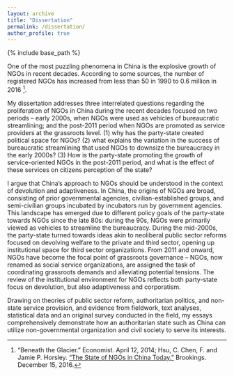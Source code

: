 ```yaml
---
layout: archive
title: "Dissertation"
permalink: /dissertation/
author_profile: true
---
```


{% include base_path %}

One of the most puzzling phenomena in China is the explosive growth of NGOs in recent decades. According to some sources, the number of registered NGOs has increased from less than 50 in 1990 to 0.6 million in 2016 [^1].

My dissertation addresses three interrelated questions regarding the proliferation of NGOs in China during the recent decades focused on two periods – early 2000s, when NGOs were used as vehicles of bureaucratic streamlining; and the post-2011 period when NGOs are promoted as service providers at the grassroots level.  (1) why has the party-state created political space for NGOs? (2) what explains the variation in the success of bureaucratic streamlining that used NGOs to downsize the bureaucracy in the early 2000s? (3) How is the party-state promoting the growth of service-oriented NGOs in the post-2011 period, and what is the effect of these services on citizens perception of the state?

I argue that China’s approach to NGOs should be understood in the context of devolution and adaptiveness. In China, the origins of NGOs are broad, consisting of prior governmental agencies, civilian-established groups, and semi-civilian groups incubated by incubators run by government agencies. This landscape has emerged due to different policy goals of the party-state towards NGOs since the late 80s: during the 90s, NGOs were primarily viewed as vehicles to streamline the bureaucracy. During the mid-2000s, the party-state turned towards ideas akin to neoliberal public sector reforms focused on devolving welfare to the private and third sector, opening up institutional space for third sector organizations. From 2011 and onward, NGOs have become the focal point of grassroots governance – NGOs, now renamed as social service organizations, are assigned the task of coordinating grassroots demands and alleviating potential tensions. The review of the institutional environment for NGOs reflects both party-state focus on devolution, but also adaptiveness and corporatism.

Drawing on theories of public sector reform, authoritarian politics, and non-state service provision, and evidence from fieldwork, text analyses, statistical data and an original survey conducted in the field, my essays comprehensively demonstrate how an authoritarian state such as China can utilize non-governmental organization and civil society to serve its interests.

[^1]: “Beneath the Glacier.” Economist. April 12, 2014; Hsu, C. Chen, F. and Jamie P. Horsley. [“The State of NGOs in China Today.”](https://www.brookings.edu/blog/up-front/2016/12/15/the-state-of-ngos-in-china-today/) Brookings. December 15, 2016.
